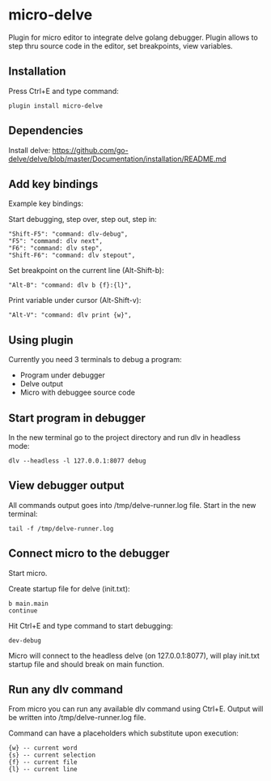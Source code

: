 # micro-delve
Plugin for micro editor to integrate delve golang debugger. Plugin allows to step thru source code in the editor, set breakpoints, view variables.

## Installation

Press Ctrl+E and type command:

    plugin install micro-delve
 
## Dependencies
Install delve: https://github.com/go-delve/delve/blob/master/Documentation/installation/README.md


## Add key bindings

Example key bindings:

Start debugging, step over, step out, step in:

    "Shift-F5": "command: dlv-debug",
    "F5": "command: dlv next",
    "F6": "command: dlv step",
    "Shift-F6": "command: dlv stepout",

Set breakpoint on the current line (Alt-Shift-b):

    "Alt-B": "command: dlv b {f}:{l}",

Print variable under cursor (Alt-Shift-v):

    "Alt-V": "command: dlv print {w}",

## Using plugin
Currently you need 3 terminals to debug a program:

- Program under debugger
- Delve output
- Micro with debuggee source code

## Start program in debugger
In the new terminal go to the project directory and run dlv in headless mode:

    dlv --headless -l 127.0.0.1:8077 debug

## View debugger output

All commands output goes into /tmp/delve-runner.log file. Start in the new terminal:

    tail -f /tmp/delve-runner.log

## Connect micro to the debugger

Start micro.

Create startup file for delve (init.txt):

    b main.main
    continue
    
Hit Ctrl+E and type command to start debugging:

    dev-debug

Micro will connect to the headless delve (on 127.0.0.1:8077), will play init.txt startup file and should break on main function.

## Run any dlv command

From micro you can run any available dlv command using Ctrl+E.
Output will be written into /tmp/delve-runner.log file.

Command can have a placeholders which substitute upon execution:

    {w} -- current word
    {s} -- current selection
    {f} -- current file
    {l} -- current line




